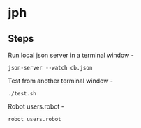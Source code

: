 # jph

## Steps

Run local json server in a terminal window -

```json-server --watch db.json```

Test from another terminal window -

```./test.sh```

Robot users.robot -

```robot users.robot```
